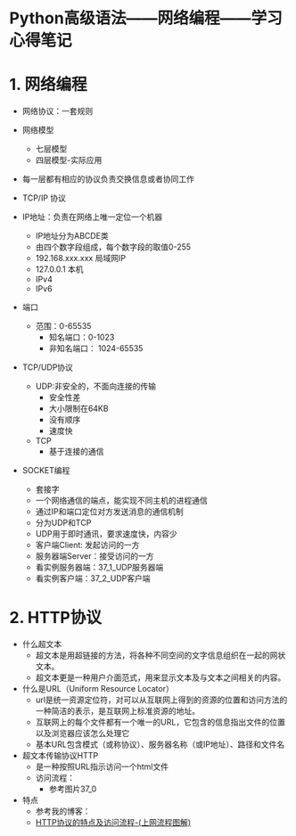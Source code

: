 # **Python高级语法——网络编程——学习心得笔记**
  
# 1. 网络编程
- 网络协议：一套规则
- 网络模型
    - 七层模型
    - 四层模型-实际应用
- 每一层都有相应的协议负责交换信息或者协同工作
- TCP/IP 协议

- IP地址：负责在网络上唯一定位一个机器
    - IP地址分为ABCDE类
    - 由四个数字段组成，每个数字段的取值0-255
    - 192.168.xxx.xxx 局域网IP
    - 127.0.0.1 本机
    - IPv4
    - IPv6  

- 端口
    - 范围：0-65535
        - 知名端口：0-1023
        - 非知名端口： 1024-65535

- TCP/UDP协议 

    - UDP:非安全的，不面向连接的传输
        - 安全性差
        - 大小限制在64KB
        - 没有顺序
        - 速度快
    - TCP
        - 基于连接的通信
        
- SOCKET编程
    - 套接字
    - 一个网络通信的端点，能实现不同主机的进程通信
    - 通过IP和端口定位对方发送消息的通信机制
    - 分为UDP和TCP 
    - UDP用于即时通讯，要求速度快，内容少   
    - 客户端Client: 发起访问的一方
    - 服务器端Server：接受访问的一方
    - 看实例服务器端：37_1_UDP服务器端
    - 看实例客户端：37_2_UDP客户端
    
# 2. HTTP协议
- 什么超文本
    - 超文本是用超链接的方法，将各种不同空间的文字信息组织在一起的网状文本。
    - 超文本更是一种用户介面范式，用来显示文本及与文本之间相关的内容。              
- 什么是URL（Uniform Resource Locator）
    - url是统一资源定位符，对可以从互联网上得到的资源的位置和访问方法的一种简洁的表示，是互联网上标准资源的地址。
    - 互联网上的每个文件都有一个唯一的URL，它包含的信息指出文件的位置以及浏览器应该怎么处理它     
    - 基本URL包含模式（或称协议）、服务器名称（或IP地址）、路径和文件名
- 超文本传输协议HTTP
    - 是一种按照URL指示访问一个html文件
    - 访问流程：
        - 参考图片37_0
- 特点
    - 参考我的博客：
    - [HTTP协议的特点及访问流程-(上网流程图解)](https://blog.csdn.net/u011318077/article/details/86483442)           
            